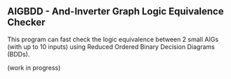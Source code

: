 ## AIGBDD - And-Inverter Graph Logic Equivalence Checker

This program can fast check the logic equivalence between 2 small AIGs (with up to 10 inputs) using Reduced Ordered Binary Decision Diagrams (BDDs).


(work in progress)
